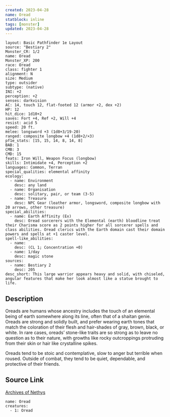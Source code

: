 ```yaml
---
created: 2023-04-28
name: Oread
statblock: inline
tags: [monster]
updated: 2023-04-28
---
```

```statblock
layout: Basic Pathfinder 1e Layout
source: "Bestiary 2"
Monster_CR: 1/2
name: Oread
Monster_XP: 200
race: Oread
class: fighter 1
alignment: N
size: Medium
type: outsider
subtype: (native)
INI: +2
perception: +2
senses: darkvision
AC: 14, touch 12, flat-footed 12 (armor +2, dex +2)
HP: 12
hit_dice: 1d10+2
saves: Fort +4, Ref +2, Will +4
resist: acid 5
speed: 20 ft.
melee: longsword +3 (1d8+3/19-20)
ranged: composite longbow +4 (1d8+2/×3)
pf1e_stats: [15, 15, 14, 8, 14, 8]
BAB: 1
CMB: 3
CMD: 15
feats: Iron Will, Weapon Focus (longbow)
skills: Intimidate +4, Perception +2
languages: Common, Terran
special_qualities: elemental affinity
ecology:
  - name: Environment
    desc: any land
  - name: Organisation
    desc: solitary, pair, or team (3-5)
  - name: Treasure
    desc: NPC Gear (leather armor, longsword, composite longbow with 20 arrows, other treasure)
special_abilities:
  - name: Earth Affinity (Ex)
    desc: Oread sorcerers with the Elemental (earth) bloodline treat their Charisma score as 2 points higher for all sorcerer spells and class abilities. Oread clerics with the Earth domain cast their domain powers and spells at +1 caster level.
spell-like_abilities:
  - name:
    desc: (CL 1; Concentration +0)
  - name: 1/day
    desc: magic stone
sources:
  - name: Bestiary 2
    desc: 205
desc_short: This large warrior appears heavy and solid, with chiseled, angular features that make her look almost like a statue brought to life.
```
## Description
Oreads are humans whose ancestry includes the touch of an elemental being of earth somewhere along its line, often that of a shaitan genie. Oreads are strong and solidly built, and prefer wearing earth tones that match the coloration of their flesh and hair-shades of gray, brown, black, or white. In rare cases, oreads’ stone-like traits are so strong as to leave no question as to their nature, with growths like rocky outcroppings protruding from their skin or hair like crystalline spikes.

Oreads tend to be stoic and contemplative, slow to anger but terrible when roused. Outside of combat, they tend to be quiet, dependable, and protective of their friends.
## Source Link
[Archives of Nethys](https://aonprd.com/MonsterDisplay.aspx?ItemName=Oread)
```encounter-table
name: Oread
creatures:
  - 1: Oread
```
